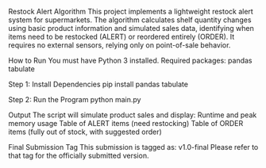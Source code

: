 Restock Alert Algorithm
This project implements a lightweight restock alert system for supermarkets. The algorithm calculates shelf quantity changes using basic product information and simulated sales data, identifying when items need to be restocked (ALERT) or reordered entirely (ORDER). It requires no external sensors, relying only on point-of-sale behavior.

How to Run
You must have Python 3 installed. Required packages:
pandas
tabulate

Step 1: Install Dependencies
pip install pandas tabulate

Step 2: Run the Program
python main.py

Output
The script will simulate product sales and display:
Runtime and peak memory usage
Table of ALERT items (need restocking)
Table of ORDER items (fully out of stock, with suggested order)

Final Submission Tag
This submission is tagged as: v1.0-final
Please refer to that tag for the officially submitted version.
